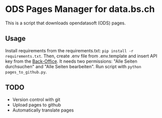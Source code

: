 # ODS Pages Manager for data.bs.ch
This is a script that downloads opendatasoft (ODS) pages.

## Usage
Install requirements from the requirements.txt: `pip install -r requirements.txt`. Then, create .env file from .env.template and insert API key from the [Back-Office](https://data.bs.ch/account/api-keys/). It needs two permissions: "Alle Seiten durchsuchen" and "Alle Seiten bearbeiten". Run script with `python pages_to_github.py`.

## TODO
- Version control with git
- Upload pages to github
- Automatically translate pages
